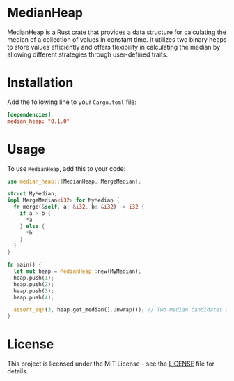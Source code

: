# MedianHeap

MedianHeap is a Rust crate that provides a data structure for calculating the median of a collection of values in constant time. It utilizes two binary heaps to store values efficiently and offers flexibility in calculating the median by allowing different strategies through user-defined traits.

# Installation

Add the following line to your `Cargo.toml` file:

```toml
[dependencies]
median_heap: "0.1.0"
```

# Usage

To use `MedianHeap`, add this to your code:

```rs
use median_heap::{MedianHeap, MergeMedian};

struct MyMedian;
impl MergeMedian<i32> for MyMedian {
  fn merge(&self, a: &i32, b: &i32) -> i32 {
    if a > b {
      *a
    } else {
      *b
    }
  }
}

fn main() {
  let mut heap = MedianHeap::new(MyMedian);
  heap.push(1);
  heap.push(2);
  heap.push(3);
  heap.push(4);

  assert_eq!(3, heap.get_median().unwrap()); // Two median candidates are 2 and 3. MyMedian.merge(2, 3) returns 3.
}
```

# License

This project is licensed under the MIT License - see the [LICENSE](https://github.com/Vigintillionn/medianheap/blob/main/LICENSE) file for details.